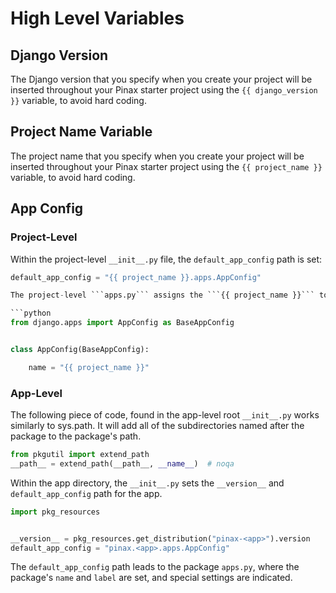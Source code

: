 # High Level Variables

## Django Version

The Django version that you specify when you create your project will be inserted throughout your Pinax starter project using the ```{{ django_version }}``` variable, to avoid hard coding.

## Project Name Variable

The project name that you specify when you create your project will be inserted throughout your Pinax starter project using the ```{{ project_name }}``` variable, to avoid hard coding.

## App Config

### Project-Level

Within the project-level ```__init__.py``` file, the ```default_app_config``` path is set:

```python
default_app_config = "{{ project_name }}.apps.AppConfig"

The project-level ```apps.py``` assigns the ```{{ project_name }}``` to the ```AppConfig``` class ```name``` variable.

```python
from django.apps import AppConfig as BaseAppConfig


class AppConfig(BaseAppConfig):

    name = "{{ project_name }}"
```

### App-Level

The following piece of code, found in the app-level root ```__init__.py``` works similarly to sys.path. It will add all of the subdirectories named after the package to the package's path.

```python
from pkgutil import extend_path
__path__ = extend_path(__path__, __name__)  # noqa
```
Within the app directory, the ```__init__.py``` sets the ```__version__``` and ```default_app_config``` path for the app.

```python
import pkg_resources


__version__ = pkg_resources.get_distribution("pinax-<app>").version
default_app_config = "pinax.<app>.apps.AppConfig"
```

The ```default_app_config``` path leads to the package ```apps.py```, where the package's ```name``` and ```label``` are set, and special settings are indicated. 
